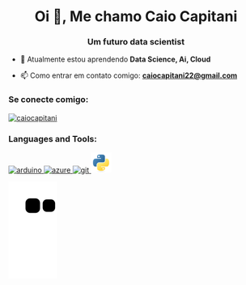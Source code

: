 <h1 align="center">Oi 👋, Me chamo Caio Capitani</h1>
<h3 align="center">Um futuro data scientist</h3>

- 🌱 Atualmente estou aprendendo **Data Science, Ai, Cloud**

- 📫 Como entrar em contato comigo: **caiocapitani22@gmail.com**

<h3 align="left">Se conecte comigo:</h3>
<p align="left">
<a href="https://linkedin.com/in/caiocapitani" target="blank"><img align="center" src="https://raw.githubusercontent.com/rahuldkjain/github-profile-readme-generator/master/src/images/icons/Social/linked-in-alt.svg" alt="caiocapitani" height="30" width="40" /></a>
</p>

<h3 align="left">Languages and Tools:</h3>
<p align="left"> <a href="https://www.arduino.cc/" target="_blank" rel="noreferrer"> <img src="https://cdn.worldvectorlogo.com/logos/arduino-1.svg" alt="arduino" width="40" height="40"/> </a> <a href="https://azure.microsoft.com/en-in/" target="_blank" rel="noreferrer"> <img src="https://www.vectorlogo.zone/logos/microsoft_azure/microsoft_azure-icon.svg" alt="azure" width="40" height="40"/> </a> <a href="https://git-scm.com/" target="_blank" rel="noreferrer"> <img src="https://www.vectorlogo.zone/logos/git-scm/git-scm-icon.svg" alt="git" width="40" height="40"/> </a> <a href="https://www.python.org" target="_blank" rel="noreferrer"> <img src="https://raw.githubusercontent.com/devicons/devicon/master/icons/python/python-original.svg" alt="python" width="40" height="40"/> </a> </p>

![Snake animation](https://github.com/CaioCapitani/CaioCapitani/blob/output/github-contribution-grid-snake.svg)
